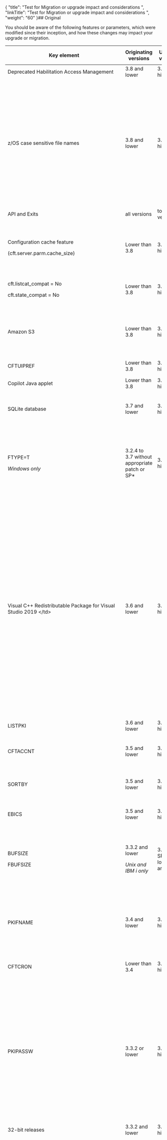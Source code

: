 {
    "title": "Test for Migration or upgrade impact and considerations ",
    "linkTitle": "Test for Migration or upgrade impact and considerations ",
    "weight": "60"
}## Original

You should be aware of the following features or parameters, which were modified since their inception, and how these changes may impact your upgrade or migration.

<table>
   <thead>
      <tr>
<th class="TableStyle-SynchTableStyle_interop-HeadE-Column1-Header1"><p>Key element</p>         </th>
<th class="TableStyle-SynchTableStyle_interop-HeadE-Column1-Header1">Originating versions         </th>
<th class="TableStyle-SynchTableStyle_interop-HeadE-Column1-Header1">Updated versions         </th>
<th class="TableStyle-SynchTableStyle_interop-HeadD-Column1-Header1">Description         </th>
      </tr>
   </thead>
   <tbody>
      <tr>
         <td class="TableStyle-SynchTableStyle_interop-BodyE-Column1-Body2">Deprecated Habilitation Access Management         </td>
         <td class="TableStyle-SynchTableStyle_interop-BodyE-Column1-Body2">3.8 and lower         </td>
         <td class="TableStyle-SynchTableStyle_interop-BodyE-Column1-Body2">3.9 and higher         </td>
         <td class="TableStyle-SynchTableStyle_interop-BodyD-Column1-Body2">          </td>
      </tr>
      <tr>
         <td class="TableStyle-SynchTableStyle_interop-BodyE-Column1-Body2">z/OS case sensitive file names         </td>
         <td class="TableStyle-SynchTableStyle_interop-BodyE-Column1-Body2">3.8 and lower         </td>
         <td class="TableStyle-SynchTableStyle_interop-BodyE-Column1-Body2">3.9 and higher         </td>
         <td class="TableStyle-SynchTableStyle_interop-BodyD-Column1-Body2"><p>File names on USS systems are case sensitive and no longer need to be enclosed in quotes (“”).</p>
<ul>
<li>Prior to version 3.9, you required quotation marks to ensure case sensitivity.</li>
<li>As of version 3.9, case sensitivity is applied universally.</li>
</ul>
<p><strong>Example</strong></p>
<p>An example regression, if the USS the path is defined as follows:</p>
<table>
   <thead>
      <tr>
<th class="TableStyle-SynchTableStyle_interop-HeadE-Column1-Header1">          </th>
<th class="TableStyle-SynchTableStyle_interop-HeadE-Column1-Header1">USS path         </th>
<th class="TableStyle-SynchTableStyle_interop-HeadE-Column1-Header1">Send         </th>
<th class="TableStyle-SynchTableStyle_interop-HeadD-Column1-Header1">Consequence         </th>
      </tr>
   </thead>
   <tbody>
      <tr>
         <td class="TableStyle-SynchTableStyle_interop-BodyE-Column1-Body2" style="font-weight: bold">3.8         </td>
         <td class="TableStyle-SynchTableStyle_interop-BodyE-Column1-Body2">/DIR/FILE         </td>
         <td class="TableStyle-SynchTableStyle_interop-BodyE-Column1-Body2">FNAME="/dir/file"         </td>
         <td class="TableStyle-SynchTableStyle_interop-BodyD-Column1-Body2">file found         </td>
      </tr>
      <tr>
         <td class="TableStyle-SynchTableStyle_interop-BodyE-Column1-Body2" style="font-weight: bold">3.9         </td>
         <td class="TableStyle-SynchTableStyle_interop-BodyE-Column1-Body2">/DIR/FILE         </td>
         <td class="TableStyle-SynchTableStyle_interop-BodyE-Column1-Body2">FNAME="/dir/file"         </td>
         <td class="TableStyle-SynchTableStyle_interop-BodyD-Column1-Body2">file not found         </td>
      </tr>
      <tr>
         <td class="TableStyle-SynchTableStyle_interop-BodyB-Column1-Body2" style="font-weight: bold">3.9         </td>
         <td class="TableStyle-SynchTableStyle_interop-BodyB-Column1-Body2">/DIR/FILE         </td>
         <td class="TableStyle-SynchTableStyle_interop-BodyB-Column1-Body2">FNAME="/DIR/FILE"         </td>
         <td class="TableStyle-SynchTableStyle_interop-BodyA-Column1-Body2">file found         </td>
      </tr>
   </tbody>
</table>         </td>
      </tr>
      <tr>
         <td class="TableStyle-SynchTableStyle_interop-BodyE-Column1-Body2">API and Exits         </td>
         <td class="TableStyle-SynchTableStyle_interop-BodyE-Column1-Body2">all versions         </td>
         <td class="TableStyle-SynchTableStyle_interop-BodyE-Column1-Body2">to any version         </td>
         <td class="TableStyle-SynchTableStyle_interop-BodyD-Column1-Body2">You must recompile any API or Exit programs that are used by Transfer CFT.         </td>
      </tr>
      <tr>
         <td class="TableStyle-SynchTableStyle_interop-BodyE-Column1-Body2"><p>Configuration cache feature</p>
<p>(cft.server.parm.cache_size)</p>         </td>
         <td class="TableStyle-SynchTableStyle_interop-BodyE-Column1-Body2">Lower than 3.8         </td>
         <td class="TableStyle-SynchTableStyle_interop-BodyE-Column1-Body2">3.8 and higher         </td>
         <td class="TableStyle-SynchTableStyle_interop-BodyD-Column1-Body2"><p><span id="parmcache"></span>The default value is now 5000 instead of zero, making the cache feature active by default.</p>
<p>This means that updates no longer occur dynamically; you can execute <code>RECONFIG </code>type<code>=PARMCACHE </code>or wait for a cache timeout as defined in <code>cft.server.parm.cache_timeout (60 seconds).</code></p>         </td>
      </tr>
      <tr>
         <td class="TableStyle-SynchTableStyle_interop-BodyE-Column1-Body2"><p>cft.listcat_compat = No</p>
<p>cft.state_compat = No</p>         </td>
         <td class="TableStyle-SynchTableStyle_interop-BodyE-Column1-Body2">Lower than 3.8         </td>
         <td class="TableStyle-SynchTableStyle_interop-BodyE-Column1-Body2">3.8 and higher         </td>
         <td class="TableStyle-SynchTableStyle_interop-BodyD-Column1-Body2"><p>Modified the default value for the <code>cft.listcat_compat </code>(lstcompat) and <code>  cft.state_compat     </code>(stacompat) parameters from YES to NO.</p>         </td>
      </tr>
      <tr>
         <td class="TableStyle-SynchTableStyle_interop-BodyE-Column1-Body2">Amazon S3         </td>
         <td class="TableStyle-SynchTableStyle_interop-BodyE-Column1-Body2">Lower than 3.8         </td>
         <td class="TableStyle-SynchTableStyle_interop-BodyE-Column1-Body2">3.8 and higher         </td>
         <td class="TableStyle-SynchTableStyle_interop-BodyD-Column1-Body2"><p>When using Amazon S3, the default setting FACTION=VERIFY is no longer ignored.</p>
<p>If you would like to continue to have the same behavior of overwriting the file, please use FACTION=DELETE. Note, though, that the file is not available during the transfer.</p>         </td>
      </tr>
      <tr>
         <td class="TableStyle-SynchTableStyle_interop-BodyE-Column1-Body2">CFTUIPREF         </td>
         <td class="TableStyle-SynchTableStyle_interop-BodyE-Column1-Body2">Lower than 3.8         </td>
         <td class="TableStyle-SynchTableStyle_interop-BodyE-Column1-Body2">3.8 and higher         </td>
         <td class="TableStyle-SynchTableStyle_interop-BodyD-Column1-Body2">After an upgrade you may need to check user privileges for creating filters in the CFTUIPREF object.         </td>
      </tr>
      <tr>
         <td class="TableStyle-SynchTableStyle_interop-BodyE-Column1-Body2">Copilot Java applet         </td>
         <td class="TableStyle-SynchTableStyle_interop-BodyE-Column1-Body2">Lower than 3.8         </td>
         <td class="TableStyle-SynchTableStyle_interop-BodyE-Column1-Body2">3.8 and higher         </td>
         <td class="TableStyle-SynchTableStyle_interop-BodyD-Column1-Body2">The Copilot Java applet was removed from the product. Users are invited to use the Transfer CFT UI or Flow Manager for a graphical UI experience.         </td>
      </tr>
      <tr>
         <td class="TableStyle-SynchTableStyle_interop-BodyE-Column1-Body2">SQLite database         </td>
         <td class="TableStyle-SynchTableStyle_interop-BodyE-Column1-Body2">3.7 and lower         </td>
         <td class="TableStyle-SynchTableStyle_interop-BodyE-Column1-Body2">3.8 and higher         </td>
         <td class="TableStyle-SynchTableStyle_interop-BodyD-Column1-Body2"><p>The CFTPARM object's PARTFNAM and PKIFNAME fields are obsolete for Windows, UNIX, and HP NonStop.</p>         </td>
      </tr>
      <tr>
         <td class="TableStyle-SynchTableStyle_interop-BodyE-Column1-Body2"><p>FTYPE=T</p>
<p><em>Windows only</em></p>         </td>
         <td class="TableStyle-SynchTableStyle_interop-BodyE-Column1-Body2">3.2.4 to 3.7 without appropriate patch or SP*         </td>
         <td class="TableStyle-SynchTableStyle_interop-BodyE-Column1-Body2">3.8 and higher         </td>
         <td class="TableStyle-SynchTableStyle_interop-BodyD-Column1-Body2"><p>On Windows systems, note the following difference when FTYPE=T.</p>
<ul>
<li>For versions 3.2.4 to 3.7 without the patch, an empty line terminated by a 1A character is transmitted.</li>
<li>Prior to 3.2.4 and for the versions with the SP or patch applied, an empty line terminated by a 1A character is not transmitted.</li>
</ul>
<p>*3.7 SP1 (patch), 3.3.2 SP8, 3.6 SP3, 3.8</p>         </td>
      </tr>
      <tr>
         <td class="TableStyle-SynchTableStyle_interop-BodyE-Column1-Body2">Visual C++ Redistributable Package for Visual Studio 2019
&lt;/td&gt;         </td>
         <td class="TableStyle-SynchTableStyle_interop-BodyE-Column1-Body2">3.6 and lower         </td>
         <td class="TableStyle-SynchTableStyle_interop-BodyE-Column1-Body2">3.7 and higher         </td>
         <td class="TableStyle-SynchTableStyle_interop-BodyD-Column1-Body2"><p>Transfer CFT on Windows requires the <strong>Visual C++ Redistributable Package for Visual Studio 2019</strong> for proper functioning. This provides the necessary library files (DLL) for Transfer CFT.</p>
<p>You must install <code>vcredist_x64.exe</code> prior to installing or upgrading Transfer CFT.</p>
<p><strong>Issue</strong></p>
<p>If you perform an upgrade without first installing the Redistributable package, the runtime is not imported and Transfer CFT will not operate correctly. The following information displays in the <code>&lt;installdir&gt;/install.log</code> file:</p>
<p><code>Script stderr:</code></p>
<p><code>child killed: unknown signal</code></p>
<p><code> </code></p>
<p><code>Fail to import RUNTIME data.</code></p>
<p><code>Problem running post-install step. Installation may not complete correctly</code></p>
<p><code>Fail to import RUNTIME data.</code></p>
<p><strong>Corrective action</strong></p>
<ol>
<li>Install the Redistributable package.</li>
<li>From the <code>cmd </code>console, load the profile.</li>
<li>Import the runtime data by running the import command to complete the upgrade.</li>
<li>Check that the script executed correctly.</li>
</ol>         </td>
      </tr>
      <tr>
         <td class="TableStyle-SynchTableStyle_interop-BodyE-Column1-Body2">LISTPKI         </td>
         <td class="TableStyle-SynchTableStyle_interop-BodyE-Column1-Body2">3.6 and lower         </td>
         <td class="TableStyle-SynchTableStyle_interop-BodyE-Column1-Body2">3.7 and higher         </td>
         <td class="TableStyle-SynchTableStyle_interop-BodyD-Column1-Body2">To use the new LISTPKI format, copy the <code>dspcnf.xml</code> model file from <code>&lt;installdir&gt;/distrib/template/conf</code> to the <code>&lt;runtimedir&gt;/conf.</code>         </td>
      </tr>
      <tr>
         <td class="TableStyle-SynchTableStyle_interop-BodyE-Column1-Body2">CFTACCNT         </td>
         <td class="TableStyle-SynchTableStyle_interop-BodyE-Column1-Body2">3.5 and lower         </td>
         <td class="TableStyle-SynchTableStyle_interop-BodyE-Column1-Body2">3.6 and higher         </td>
         <td class="TableStyle-SynchTableStyle_interop-BodyD-Column1-Body2"><p>Updated the documentation for the account file in v24 format. Please note the changes in field length as described in the CFTACCNT list.</p>         </td>
      </tr>
      <tr>
         <td class="TableStyle-SynchTableStyle_interop-BodyE-Column1-Body2">SORTBY         </td>
         <td class="TableStyle-SynchTableStyle_interop-BodyE-Column1-Body2">3.5 and lower         </td>
         <td class="TableStyle-SynchTableStyle_interop-BodyE-Column1-Body2">3.6 and higher         </td>
         <td class="TableStyle-SynchTableStyle_interop-BodyD-Column1-Body2"><p>Catalog records are no longer displayed by IDTU. To have the same display as in previous versions, use the SORTBY parameter as follows:<br />
<code>listcat sortby=idtu</code></p>         </td>
      </tr>
      <tr>
         <td class="TableStyle-SynchTableStyle_interop-BodyE-Column1-Body2">EBICS         </td>
         <td class="TableStyle-SynchTableStyle_interop-BodyE-Column1-Body2">3.5 and lower         </td>
         <td class="TableStyle-SynchTableStyle_interop-BodyE-Column1-Body2">3.6 and higher         </td>
         <td class="TableStyle-SynchTableStyle_interop-BodyD-Column1-Body2"><p>Use the Axway EBICS client. Please refer to the <a href="https://docs.axway.com/bundle/EBICSClient_10_allOS_en_HTML5/page/ebics_client_documentation_home.html">EBICS client documentation</a> for product details.</p>         </td>
      </tr>
      <tr>
         <td class="TableStyle-SynchTableStyle_interop-BodyE-Column1-Body2"><p>BUFSIZE</p>
<p>FBUFSIZE</p>         </td>
         <td class="TableStyle-SynchTableStyle_interop-BodyE-Column1-Body2"><p>3.3.2 and lower</p>
<p><em>Unix and IBM i only</em></p>         </td>
         <td class="TableStyle-SynchTableStyle_interop-BodyE-Column1-Body2"><p>3.4, 3.6 SP2 and lower, 3.7 and 3.8</p>         </td>
         <td class="TableStyle-SynchTableStyle_interop-BodyD-Column1-Body2"><p>A BUFSIZE or FBUFSIZE value greater than 32 kiB may lead to Transfer CFT failing to exchange messages between CFTTPRO and CFTTFIL.
If you have set a value higher than 32 kiB, please decrease it to 32768.</p>
<blockquote>
<p><strong>Note</strong></p>
<p>As of 3.6 SP3, 3.8 SP1, and 3.9, the internal value limit is 32768.</p>
</blockquote>         </td>
      </tr>
      <tr>
         <td class="TableStyle-SynchTableStyle_interop-BodyE-Column1-Body2">PKIFNAME         </td>
         <td class="TableStyle-SynchTableStyle_interop-BodyE-Column1-Body2">3.4 and lower         </td>
         <td class="TableStyle-SynchTableStyle_interop-BodyE-Column1-Body2">3.5 and higher         </td>
         <td class="TableStyle-SynchTableStyle_interop-BodyD-Column1-Body2">You can no longer reference a certificate with the PKIFNAME format (<code>CFTPARM:PKIFNAME=TXT://certificate</code>).
<p>Previously, when implementing an integrated
PKI, the PKIFNAME parameter could indicate a flat-file database (<code>PKIFNAME=TXT://certificate</code>). If you were using this kind of file and then migrate, you must manually import all certificates into the PKI database.</p>         </td>
      </tr>
      <tr>
         <td class="TableStyle-SynchTableStyle_interop-BodyE-Column1-Body2">CFTCRON         </td>
         <td class="TableStyle-SynchTableStyle_interop-BodyE-Column1-Body2">Lower than 3.4         </td>
         <td class="TableStyle-SynchTableStyle_interop-BodyE-Column1-Body2">3.4 and higher         </td>
         <td class="TableStyle-SynchTableStyle_interop-BodyD-Column1-Body2">An upgrade from a version lower than Transfer CFT 3.4 to 3.4 or higher may fail due to an incorrect time syntax because the CFTCRON time syntax is checked when creating or editing a CFTCRON object.         </td>
      </tr>
      <tr>
         <td class="TableStyle-SynchTableStyle_interop-BodyE-Column1-Body2">PKIPASSW         </td>
         <td class="TableStyle-SynchTableStyle_interop-BodyE-Column1-Body2">3.3.2 or lower         </td>
         <td class="TableStyle-SynchTableStyle_interop-BodyE-Column1-Body2">3.4 and higher         </td>
         <td class="TableStyle-SynchTableStyle_interop-BodyD-Column1-Body2"><p>Removed the PKIPASSW parameter from PKI commands (still available for CFTPARM).</p>
<blockquote>
<p><strong>Note</strong></p>
<p>In earlier versions of Transfer CFT, the PKIPASSW parameter was used for encryption in the multiple PKI commands. This functionality is now replaced by the UCONF crypto.key_fname parameter.</p>
</blockquote>
<p><strong><strong>Impact</strong></strong></p>
<p>If you are using PKIEXT to export keys during a manual migration, you must use the same PKIPASSW (CFTPARM object) as was originally used to import the key. Using the same logic, to re-import a key that you extracted using PKIEXT, you require the same CFTPARM PKIPASSW.</p>
<p>For information on exporting keys, please refer to Using PKIEXT.</p>         </td>
      </tr>
      <tr>
         <td class="TableStyle-SynchTableStyle_interop-BodyE-Column1-Body2">32-bit releases         </td>
         <td class="TableStyle-SynchTableStyle_interop-BodyE-Column1-Body2">3.3.2 and lower         </td>
         <td class="TableStyle-SynchTableStyle_interop-BodyE-Column1-Body2">3.4 and higher         </td>
         <td class="TableStyle-SynchTableStyle_interop-BodyD-Column1-Body2">End of 32-bit version deliveries.         </td>
      </tr>
      <tr>
         <td class="TableStyle-SynchTableStyle_interop-BodyE-Column1-Body2">Some default values         </td>
         <td class="TableStyle-SynchTableStyle_interop-BodyE-Column1-Body2">3.3.2 and lower         </td>
         <td class="TableStyle-SynchTableStyle_interop-BodyE-Column1-Body2">3.4 and higher         </td>
         <td class="TableStyle-SynchTableStyle_interop-BodyD-Column1-Body2"><p>Updated default values of the following parameters to optimize and standardize among platforms.</p>
<table>
<thead data-xmlns="">
      <tr>
<th class="TableStyle-SynchTableStyle_interop-HeadE-Column1-Header1">Object         </th>
<th class="TableStyle-SynchTableStyle_interop-HeadE-Column1-Header1">Parameter         </th>
<th class="TableStyle-SynchTableStyle_interop-HeadE-Column1-Header1">Old default         </th>
<th class="TableStyle-SynchTableStyle_interop-HeadD-Column1-Header1">New default         </th>
      </tr>
   </thead>
<tbody data-xmlns="">
      <tr>
         <td rowspan="7" class="TableStyle-SynchTableStyle_interop-BodyE-Column1-Body2"><p><strong>CFTPARM</strong></p>
<p> </p>
<p> </p>
<p> </p>
<p> </p>
<p> </p>
<p> </p>         </td>
         <td class="TableStyle-SynchTableStyle_interop-BodyE-Column1-Body2"><p>MAXTRANS</p>         </td>
         <td class="TableStyle-SynchTableStyle_interop-BodyE-Column1-Body2"><p>128 (Win), 256
(os400, unix, vms), 990 (z/OS)</p>         </td>
         <td class="TableStyle-SynchTableStyle_interop-BodyD-Column1-Body2"><p>256</p>         </td>
      </tr>
      <tr>
         <td class="TableStyle-SynchTableStyle_interop-BodyE-Column1-Body2"><p>MAXTASK</p>         </td>
         <td class="TableStyle-SynchTableStyle_interop-BodyE-Column1-Body2"><p>1 (Win), 16
(os400, unix, vms), 400 (z/OS)</p>         </td>
         <td class="TableStyle-SynchTableStyle_interop-BodyD-Column1-Body2"><p>8</p>         </td>
      </tr>
      <tr>
         <td class="TableStyle-SynchTableStyle_interop-BodyE-Column1-Body2"><p>TRANTASK</p>         </td>
         <td class="TableStyle-SynchTableStyle_interop-BodyE-Column1-Body2"><p>14 (z/OS), 16
(os400, unix, vms), 128 (win)</p>         </td>
         <td class="TableStyle-SynchTableStyle_interop-BodyD-Column1-Body2"><p>3</p>         </td>
      </tr>
      <tr>
         <td class="TableStyle-SynchTableStyle_interop-BodyE-Column1-Body2"><p>WAITTASK</p>         </td>
         <td class="TableStyle-SynchTableStyle_interop-BodyE-Column1-Body2"><p>1441</p>         </td>
         <td class="TableStyle-SynchTableStyle_interop-BodyD-Column1-Body2"><p>10</p>         </td>
      </tr>
      <tr>
         <td class="TableStyle-SynchTableStyle_interop-BodyE-Column1-Body2"><p>SSLMTASK</p>         </td>
         <td class="TableStyle-SynchTableStyle_interop-BodyE-Column1-Body2"><p>1 (Win), 16
(os400, unix, vms), 64 (z/OS)</p>         </td>
         <td class="TableStyle-SynchTableStyle_interop-BodyD-Column1-Body2"><p>8</p>         </td>
      </tr>
      <tr>
         <td class="TableStyle-SynchTableStyle_interop-BodyE-Column1-Body2"><p>SSLTTASK</p>         </td>
         <td class="TableStyle-SynchTableStyle_interop-BodyE-Column1-Body2"><p>14 (z/OS), 16
(os400, unix, vms), 128 (win)</p>         </td>
         <td class="TableStyle-SynchTableStyle_interop-BodyD-Column1-Body2"><p>3</p>         </td>
      </tr>
      <tr>
         <td class="TableStyle-SynchTableStyle_interop-BodyE-Column1-Body2"><p>SSLWTASK</p>         </td>
         <td class="TableStyle-SynchTableStyle_interop-BodyE-Column1-Body2"><p>1441</p>         </td>
         <td class="TableStyle-SynchTableStyle_interop-BodyD-Column1-Body2"><p>10</p>         </td>
      </tr>
      <tr>
         <td rowspan="2" class="TableStyle-SynchTableStyle_interop-BodyE-Column1-Body2" style="font-weight: bold"><p>CFTNET</p>
<p> </p>         </td>
         <td class="TableStyle-SynchTableStyle_interop-BodyE-Column1-Body2" style="font-weight: bold"><p>type</p>         </td>
         <td class="TableStyle-SynchTableStyle_interop-BodyE-Column1-Body2" style="font-weight: bold"><p>x25</p>         </td>
         <td class="TableStyle-SynchTableStyle_interop-BodyD-Column1-Body2" style="font-weight: bold"><p>TCP</p>         </td>
      </tr>
      <tr>
         <td class="TableStyle-SynchTableStyle_interop-BodyE-Column1-Body2"><p>maxcnx</p>         </td>
         <td class="TableStyle-SynchTableStyle_interop-BodyE-Column1-Body2"><p>32</p>         </td>
         <td class="TableStyle-SynchTableStyle_interop-BodyD-Column1-Body2"><p>384</p>         </td>
      </tr>
      <tr>
         <td rowspan="16" class="TableStyle-SynchTableStyle_interop-BodyE-Column1-Body2" style="font-weight: bold"><p>CFTPROT type=PeSIT prof=ANY</p>         </td>
         <td class="TableStyle-SynchTableStyle_interop-BodyE-Column1-Body2"><p>concat</p>         </td>
         <td class="TableStyle-SynchTableStyle_interop-BodyE-Column1-Body2"><p>no</p>         </td>
         <td class="TableStyle-SynchTableStyle_interop-BodyD-Column1-Body2"><p>yes</p>         </td>
      </tr>
      <tr>
         <td class="TableStyle-SynchTableStyle_interop-BodyE-Column1-Body2"><p>multart</p>         </td>
         <td class="TableStyle-SynchTableStyle_interop-BodyE-Column1-Body2"><p>no</p>         </td>
         <td class="TableStyle-SynchTableStyle_interop-BodyD-Column1-Body2"><p>yes</p>         </td>
      </tr>
      <tr>
         <td class="TableStyle-SynchTableStyle_interop-BodyE-Column1-Body2"><p>segment</p>         </td>
         <td class="TableStyle-SynchTableStyle_interop-BodyE-Column1-Body2"><p>no</p>         </td>
         <td class="TableStyle-SynchTableStyle_interop-BodyD-Column1-Body2"><p>yes</p>         </td>
      </tr>
      <tr>
         <td class="TableStyle-SynchTableStyle_interop-BodyE-Column1-Body2"><p>rpacing</p>         </td>
         <td class="TableStyle-SynchTableStyle_interop-BodyE-Column1-Body2"><p>36</p>         </td>
         <td class="TableStyle-SynchTableStyle_interop-BodyD-Column1-Body2"><p>32767</p>         </td>
      </tr>
      <tr>
         <td class="TableStyle-SynchTableStyle_interop-BodyE-Column1-Body2"><p>spacing</p>         </td>
         <td class="TableStyle-SynchTableStyle_interop-BodyE-Column1-Body2"><p>36</p>         </td>
         <td class="TableStyle-SynchTableStyle_interop-BodyD-Column1-Body2"><p>32767</p>         </td>
      </tr>
      <tr>
         <td class="TableStyle-SynchTableStyle_interop-BodyE-Column1-Body2"><p>rrusize</p>         </td>
         <td class="TableStyle-SynchTableStyle_interop-BodyE-Column1-Body2"><p>4056</p>         </td>
         <td class="TableStyle-SynchTableStyle_interop-BodyD-Column1-Body2"><p>32750</p>         </td>
      </tr>
      <tr>
         <td class="TableStyle-SynchTableStyle_interop-BodyE-Column1-Body2"><p>srusize</p>         </td>
         <td class="TableStyle-SynchTableStyle_interop-BodyE-Column1-Body2"><p>4056</p>         </td>
         <td class="TableStyle-SynchTableStyle_interop-BodyD-Column1-Body2"><p>32750</p>         </td>
      </tr>
      <tr>
         <td class="TableStyle-SynchTableStyle_interop-BodyE-Column1-Body2"><p>disctc</p>         </td>
         <td class="TableStyle-SynchTableStyle_interop-BodyE-Column1-Body2"><p>90</p>         </td>
         <td class="TableStyle-SynchTableStyle_interop-BodyD-Column1-Body2"><p>60</p>         </td>
      </tr>
      <tr>
         <td class="TableStyle-SynchTableStyle_interop-BodyE-Column1-Body2"><p>disctd</p>         </td>
         <td class="TableStyle-SynchTableStyle_interop-BodyE-Column1-Body2"><p>120</p>         </td>
         <td class="TableStyle-SynchTableStyle_interop-BodyD-Column1-Body2"><p>10</p>         </td>
      </tr>
      <tr>
         <td class="TableStyle-SynchTableStyle_interop-BodyE-Column1-Body2"><p>disctr</p>         </td>
         <td class="TableStyle-SynchTableStyle_interop-BodyE-Column1-Body2"><p>45</p>         </td>
         <td class="TableStyle-SynchTableStyle_interop-BodyD-Column1-Body2"><p>45</p>         </td>
      </tr>
      <tr>
         <td class="TableStyle-SynchTableStyle_interop-BodyE-Column1-Body2"><p>discts</p>         </td>
         <td class="TableStyle-SynchTableStyle_interop-BodyE-Column1-Body2"><p>165</p>         </td>
         <td class="TableStyle-SynchTableStyle_interop-BodyD-Column1-Body2"><p>60</p>         </td>
      </tr>
      <tr>
         <td class="TableStyle-SynchTableStyle_interop-BodyE-Column1-Body2"><p>rchkw</p>         </td>
         <td class="TableStyle-SynchTableStyle_interop-BodyE-Column1-Body2"><p>2</p>         </td>
         <td class="TableStyle-SynchTableStyle_interop-BodyD-Column1-Body2"><p>3</p>         </td>
      </tr>
      <tr>
         <td class="TableStyle-SynchTableStyle_interop-BodyE-Column1-Body2"><p>schkw</p>         </td>
         <td class="TableStyle-SynchTableStyle_interop-BodyE-Column1-Body2"><p>2</p>         </td>
         <td class="TableStyle-SynchTableStyle_interop-BodyD-Column1-Body2"><p>3</p>         </td>
      </tr>
      <tr>
         <td class="TableStyle-SynchTableStyle_interop-BodyE-Column1-Body2"><p>rcomp</p>         </td>
         <td class="TableStyle-SynchTableStyle_interop-BodyE-Column1-Body2"><p>10</p>         </td>
         <td class="TableStyle-SynchTableStyle_interop-BodyD-Column1-Body2"><p>0</p>         </td>
      </tr>
      <tr>
         <td class="TableStyle-SynchTableStyle_interop-BodyE-Column1-Body2"><p>scomp</p>         </td>
         <td class="TableStyle-SynchTableStyle_interop-BodyE-Column1-Body2"><p>10</p>         </td>
         <td class="TableStyle-SynchTableStyle_interop-BodyD-Column1-Body2"><p>0</p>         </td>
      </tr>
      <tr>
         <td class="TableStyle-SynchTableStyle_interop-BodyE-Column1-Body2">sserv         </td>
         <td class="TableStyle-SynchTableStyle_interop-BodyE-Column1-Body2">PESIT         </td>
         <td class="TableStyle-SynchTableStyle_interop-BodyD-Column1-Body2">GSIT         </td>
      </tr>
      <tr>
         <td class="TableStyle-SynchTableStyle_interop-BodyE-Column1-Body2" data-xmlns=""><strong>CFTPROT type=ODETTE</strong>         </td>
         <td class="TableStyle-SynchTableStyle_interop-BodyE-Column1-Body2">tcp         </td>
         <td class="TableStyle-SynchTableStyle_interop-BodyE-Column1-Body2">CFT         </td>
         <td class="TableStyle-SynchTableStyle_interop-BodyD-Column1-Body2">OFTP         </td>
      </tr>
      <tr>
         <td rowspan="4" class="TableStyle-SynchTableStyle_interop-BodyE-Column1-Body2"><p><strong>CFTTCP</strong></p>         </td>
         <td class="TableStyle-SynchTableStyle_interop-BodyE-Column1-Body2"><p>retryw</p>         </td>
         <td class="TableStyle-SynchTableStyle_interop-BodyE-Column1-Body2"><p>7</p>         </td>
         <td class="TableStyle-SynchTableStyle_interop-BodyD-Column1-Body2"><p>1</p>         </td>
      </tr>
      <tr>
         <td class="TableStyle-SynchTableStyle_interop-BodyE-Column1-Body2"><p>retryn</p>         </td>
         <td class="TableStyle-SynchTableStyle_interop-BodyE-Column1-Body2"><p>6</p>         </td>
         <td class="TableStyle-SynchTableStyle_interop-BodyD-Column1-Body2"><p>4</p>         </td>
      </tr>
      <tr>
         <td class="TableStyle-SynchTableStyle_interop-BodyE-Column1-Body2"><p>retrym</p>         </td>
         <td class="TableStyle-SynchTableStyle_interop-BodyE-Column1-Body2"><p>12</p>         </td>
         <td class="TableStyle-SynchTableStyle_interop-BodyD-Column1-Body2"><p>12</p>         </td>
      </tr>
      <tr>
         <td class="TableStyle-SynchTableStyle_interop-BodyB-Column1-Body2"><p>cnxinout</p>         </td>
         <td class="TableStyle-SynchTableStyle_interop-BodyB-Column1-Body2"><p>2</p>         </td>
         <td class="TableStyle-SynchTableStyle_interop-BodyA-Column1-Body2"><p>4</p>         </td>
      </tr>
   </tbody>
</table>
<p><strong>Impact</strong></p>
<p>Check the use in your flows and modify according.</p>         </td>
      </tr>
      <tr>
         <td class="TableStyle-SynchTableStyle_interop-BodyE-Column1-Body2">cft.server.processing_scripts_variables_blacklist         </td>
         <td class="TableStyle-SynchTableStyle_interop-BodyE-Column1-Body2">3.3.2 SP3 and lower         </td>
         <td class="TableStyle-SynchTableStyle_interop-BodyE-Column1-Body2">3.3.2 SP4 and higher         </td>
         <td class="TableStyle-SynchTableStyle_interop-BodyD-Column1-Body2">POSIX Regular Extended expression that defines forbidden characters.         </td>
      </tr>
      <tr>
         <td class="TableStyle-SynchTableStyle_interop-BodyE-Column1-Body2">TLS         </td>
         <td class="TableStyle-SynchTableStyle_interop-BodyE-Column1-Body2">3.2.x and higher         </td>
         <td class="TableStyle-SynchTableStyle_interop-BodyE-Column1-Body2"><p>not applicable</p>         </td>
         <td class="TableStyle-SynchTableStyle_interop-BodyD-Column1-Body2"><p>When migrating to 3.2.x or higher, SSL transfers may fail with a DIAGP e105s86 or e75s89 when performing transfers with the versions listed below (with the error occurring on the remote Transfer CFT{{< TransferCFTtest/suitevariablesTransferCFTName  >}}).</p>
<p>Affected versions:</p>
<ul>
<li>All 3.1.3 SP7 and lower</li>
<li>All 3.0.1 SP3 and lower</li>
</ul>
<p>On even older versions, we recommend setting the CFTPROT:CONCAT parameter to No.</p>         </td>
      </tr>
      <tr>
         <td class="TableStyle-SynchTableStyle_interop-BodyE-Column1-Body2">CA certificate chains         </td>
         <td class="TableStyle-SynchTableStyle_interop-BodyE-Column1-Body2">3.1.3 and lower         </td>
         <td class="TableStyle-SynchTableStyle_interop-BodyE-Column1-Body2">3.2.2 and higher         </td>
         <td class="TableStyle-SynchTableStyle_interop-BodyD-Column1-Body2"><p>In Transfer CFT{{< TransferCFTtest/suitevariablesTransferCFTName  >}} 3.1.3 and lower, you can perform a SSL transfer even if the certificate chain is not complete (not signed by a ROOT CA).</p>
<p><strong>Impact</strong></p>
<p>In Transfer CFT{{< TransferCFTtest/suitevariablesTransferCFTName  >}} 3.2.2 and higher, the certificate chain must be complete for a transfer to succeed.</p>
<p>For more information, see Unknown CA leads to a failed certificate verification.</p>         </td>
      </tr>
      <tr>
         <td class="TableStyle-SynchTableStyle_interop-BodyE-Column1-Body2">PKIPASSW         </td>
         <td class="TableStyle-SynchTableStyle_interop-BodyE-Column1-Body2">3.1.3 and lower         </td>
         <td class="TableStyle-SynchTableStyle_interop-BodyE-Column1-Body2">3.3.2 and higher         </td>
         <td class="TableStyle-SynchTableStyle_interop-BodyD-Column1-Body2"><p>When upgrading from 3.1.3 to 3.3.2, first check that the PKIPASSW length value is not greater than 8 characters.</p>
<p>If the value is 8 or less, you can proceed with the upgrade.</p>
<p>If the PKIPASSW value in the CFTPARM command is greater than 8 characters, perform the steps in the solution below.</p>
<p><strong><strong>Solution</strong></strong></p>
<p>Prior to migration you  must truncate the password on the Transfer CFT 3.1.3:</p>
<ol>
<li>Export the CFTPARM.<br />
<code>CFTUTIL cftext type=parm, fout=file_parm.out</code></li>
<li>Modify the PKIPASSW in the file. For example, if the old value was <code>PKIPASSW=12345678910</code>, replace it with <code>PKIPASSW=12345678.</code></li>
<li>Reimport:<br />
<code>CFTUTIL config type=input,fname=file_parm.out</code></li>
<li>Continue the Transfer CFT 3.3.2 upgrade process.</li>
</ol>         </td>
      </tr>
      <tr>
         <td class="TableStyle-SynchTableStyle_interop-BodyE-Column1-Body2">Copilot client         </td>
         <td class="TableStyle-SynchTableStyle_interop-BodyE-Column1-Body2"><p>3.1.3 or lower</p>         </td>
         <td class="TableStyle-SynchTableStyle_interop-BodyE-Column1-Body2">3.2.2 and higher         </td>
         <td class="TableStyle-SynchTableStyle_interop-BodyD-Column1-Body2"><p>The Copilot application changed from a Java applet to a Java Web Start program.</p>
<p><strong><strong>Impact</strong></strong></p>
<p>Copilot requires Java 7 or higher.</p>         </td>
      </tr>
      <tr>
         <td class="TableStyle-SynchTableStyle_interop-BodyE-Column1-Body2">ROOTCID=NONE         </td>
         <td class="TableStyle-SynchTableStyle_interop-BodyE-Column1-Body2">3.1.3         </td>
         <td class="TableStyle-SynchTableStyle_interop-BodyE-Column1-Body2">3.2.2 and higher         </td>
         <td class="TableStyle-SynchTableStyle_interop-BodyD-Column1-Body2"><p>Non authentication method was available in 3.1.3 and lower (anonymous TLS connection).</p>
<p><strong><strong>Impact</strong></strong></p>
<p>This support has been removed in Transfer CFT{{< TransferCFTtest/suitevariablesTransferCFTName  >}} 3.2.2 and higher.
You must update the ROOTCID parameter.</p>         </td>
      </tr>
      <tr>
         <td class="TableStyle-SynchTableStyle_interop-BodyE-Column1-Body2">TLS         </td>
         <td class="TableStyle-SynchTableStyle_interop-BodyE-Column1-Body2">3.1.3 or lower         </td>
         <td class="TableStyle-SynchTableStyle_interop-BodyE-Column1-Body2">3.2.2 and higher         </td>
         <td class="TableStyle-SynchTableStyle_interop-BodyD-Column1-Body2"><p>To comply with security standards, as of Transfer CFT version 3.2.2 the use of the cipher suites 59, 60, and 61 is restricted to TLS 1.2 exclusively.</p>
<p><strong><strong>Impact</strong></strong></p>
<p>This means that if some of your partners use a version of Transfer CFT lower than 3.2.2 that does not support TLS 1.2, and you are using ciphers 59, 60 and 61, which requires TLS 1.2 in version 3.2.2 and higher, you must add another cipher in the cipher list and remove ciphers 59, 60, 61 from the partner's cipher list.</p>
<blockquote>
<p><strong>Note</strong></p>
<p>You do not have to remove ciphers 59, 60, 61 in the partner cipher list if you apply the Transfer CFT patch 3.0.1 SP11.</p>
</blockquote>         </td>
      </tr>
      <tr>
         <td class="TableStyle-SynchTableStyle_interop-BodyE-Column1-Body2">Rotate the log         </td>
         <td class="TableStyle-SynchTableStyle_interop-BodyE-Column1-Body2">3.0.1 or lower         </td>
         <td class="TableStyle-SynchTableStyle_interop-BodyE-Column1-Body2">3.1.3 and higher         </td>
         <td class="TableStyle-SynchTableStyle_interop-BodyD-Column1-Body2"><p>Changed the switch log feature behavior.</p>
<p>In version 3.0.1 or lower, there were two files that automatically alternated.</p>
<p><strong><strong>Impact</strong></strong></p>
<p>In version 3.1.3 and higher if you want to continue this functionality, you must set the alternate log file's uconf value <code>cft.cftlog.afname</code> to the alternate file path (for example, <code>$CFTRUNTIME/log/cftloga</code>).</p>         </td>
      </tr>
      <tr>
         <td class="TableStyle-SynchTableStyle_interop-BodyE-Column1-Body2">Demo certificates         </td>
         <td class="TableStyle-SynchTableStyle_interop-BodyE-Column1-Body2">3.0.1 or lower         </td>
         <td class="TableStyle-SynchTableStyle_interop-BodyE-Column1-Body2">3.1.2 and higher         </td>
         <td class="TableStyle-SynchTableStyle_interop-BodyD-Column1-Body2"><p>Axway no longer delivers the template certificates used in the Transfer CFT SSL.</p>
<p><strong><strong>Impact</strong></strong></p>
<p>If you were using the demo certificates, import your proper certificates and replace in the PKI database as the Demo certificates are expired.</p>         </td>
      </tr>
      <tr>
         <td class="TableStyle-SynchTableStyle_interop-BodyB-Column1-Body2"><p>CFTPARM </p>
<p>key parameter</p>         </td>
         <td class="TableStyle-SynchTableStyle_interop-BodyB-Column1-Body2">2.7.1 or lower         </td>
         <td class="TableStyle-SynchTableStyle_interop-BodyB-Column1-Body2">3.0.1 and higher         </td>
         <td class="TableStyle-SynchTableStyle_interop-BodyA-Column1-Body2"><p>If you had the CFTPARM key parameter set directly to a value, you must modify this so that key parameter points to an indirection file containing the license key.</p>
<p> </p>         </td>
      </tr>
   </tbody>
</table>

You should be aware of the following features or parameters, which were modified since their inception, and how these changes may impact your upgrade or migration.

### From all versions to any version

#### API and Exits

You must recompile any API or Exit programs that are used by Transfer CFT.

### From 3.8 and lower to 3.9 and higher

#### Deprecated Habilitation Access Management

#### z/OS case sensitive file names

File names on USS systems are case sensitive and no longer need to be enclosed in quotes (“”).

- Prior to version 3.9, you required quotation marks to ensure case sensitivity.
- As of version 3.9, case sensitivity is applied universally.

**Example**

An example regression, if the USS the path is defined as follows:

<table>
   <thead>
      <tr>
<th class="TableStyle-SynchTableStyle_interop-HeadE-Column1-Header1">          </th>
<th class="TableStyle-SynchTableStyle_interop-HeadE-Column1-Header1">USS path         </th>
<th class="TableStyle-SynchTableStyle_interop-HeadE-Column1-Header1">Send         </th>
<th class="TableStyle-SynchTableStyle_interop-HeadD-Column1-Header1">Consequence         </th>
      </tr>
   </thead>
   <tbody>
      <tr>
         <td class="TableStyle-SynchTableStyle_interop-BodyE-Column1-Body2" style="font-weight: bold">3.8         </td>
         <td class="TableStyle-SynchTableStyle_interop-BodyE-Column1-Body2">/DIR/FILE         </td>
         <td class="TableStyle-SynchTableStyle_interop-BodyE-Column1-Body2">FNAME="/dir/file"         </td>
         <td class="TableStyle-SynchTableStyle_interop-BodyD-Column1-Body2">file found         </td>
      </tr>
      <tr>
         <td class="TableStyle-SynchTableStyle_interop-BodyE-Column1-Body2" style="font-weight: bold">3.9         </td>
         <td class="TableStyle-SynchTableStyle_interop-BodyE-Column1-Body2">/DIR/FILE         </td>
         <td class="TableStyle-SynchTableStyle_interop-BodyE-Column1-Body2">FNAME="/dir/file"         </td>
         <td class="TableStyle-SynchTableStyle_interop-BodyD-Column1-Body2">file not found         </td>
      </tr>
      <tr>
         <td class="TableStyle-SynchTableStyle_interop-BodyB-Column1-Body2" style="font-weight: bold">3.9         </td>
         <td class="TableStyle-SynchTableStyle_interop-BodyB-Column1-Body2">/DIR/FILE         </td>
         <td class="TableStyle-SynchTableStyle_interop-BodyB-Column1-Body2">FNAME="/DIR/FILE"         </td>
         <td class="TableStyle-SynchTableStyle_interop-BodyA-Column1-Body2">file found         </td>
      </tr>
   </tbody>
</table>

### From 3.7 and lower to 3.8 and higher

#### SQLite database

The CFTPARM object's PARTFNAM and PKIFNAME fields are obsolete for Windows, UNIX, and HP NonStop.

### From Lower than 3.8 to 3.8 and higher

QQQ_QQQ_CHECK same as above (From 3.7 and lower to 3.8 and higher)?

#### Configuration cache feature

(cft.server.parm.cache_size)

<span id="parmcache"></span>The default value is now 5000 instead of zero, making the cache feature active by default.

This means that updates no longer occur dynamically; you can execute `RECONFIG `type`=PARMCACHE `or wait for a cache timeout as defined in `cft.server.parm.cache_timeout (60 seconds).`

#### Compat values

cft.listcat_compat = No

cft.state_compat = No

Modified the default value for the `cft.listcat_compat `(lstcompat) and `  cft.state_compat     `(stacompat) parameters from YES to NO.

#### Amazon S3

When using Amazon S3, the default setting FACTION=VERIFY is no longer ignored.

If you would like to continue to have the same behavior of overwriting the file, please use FACTION=DELETE. Note, though, that the file is not available during the transfer.

#### CFTUIPREF

After an upgrade you may need to check user privileges for creating filters in the CFTUIPREF object.

#### Copilot Java applet

The Copilot Java applet was removed from the product. Users are invited to use the Transfer CFT UI or Flow Manager for a graphical UI experience.

### From 3.2.4 - 3.7\*, to 3.8 and higher

\* 3.7 without appropriate patch or SP 3.7 SP1 (patch), 3.3.2 SP8, 3.6 SP3, 3.8

#### FTYPE=T (*Windows only*)

On Windows systems, note the following difference when FTYPE=T.

- For versions 3.2.4 to 3.7 without the patch, an empty line terminated by a 1A character is transmitted.
- Prior to 3.2.4 and for the versions with the SP or patch applied, an empty line terminated by a 1A character is not transmitted.

### From 3.6 and lower to 3.7 and higher

#### Visual C++ Redistributable Package for Visual Studio 2019 &lt;/h4>

Transfer CFT on Windows requires the **Visual C++ Redistributable Package for Visual Studio 2019** for proper functioning. This provides the necessary library files (DLL) for Transfer CFT.

You must install `vcredist_x64.exe` prior to installing or upgrading Transfer CFT.

**Issue**

If you perform an upgrade without first installing the Redistributable package, the runtime is not imported and Transfer CFT will not operate correctly. The following information displays in the `<installdir>/install.log` file:

`Script stderr:`

`child killed: unknown signal`

`Fail to import RUNTIME data.`

`Problem running post-install step. Installation may not complete correctly`

`Fail to import RUNTIME data.`

**Corrective action**

1. Install the Redistributable package.
1. From the `cmd `console, load the profile.
1. Import the runtime data by running the import command to complete the upgrade.
1. Check that the script executed correctly.

#### LISTPKI

To use the new LISTPKI format, copy the `dspcnf.xml` model file from `<installdir>/distrib/template/conf` to the `<runtimedir>/conf.`

### From 3.5 and lower to 3.6 and higher

#### CFTACCNT

Updated the documentation for the account file in v24 format. Please note the changes in field length as described in the CFTACCNT list.

#### SORTBY

Catalog records are no longer displayed by IDTU. To have the same display as in previous versions, use the SORTBY parameter as follows:  
`listcat sortby=idtu`

#### EBICS

Use the Axway EBICS client. Please refer to the [EBICS client documentation](https://docs.axway.com/bundle/EBICSClient_10_allOS_en_HTML5/page/ebics_client_documentation_home.html) for product details.

### From 3.3.2 and lower to 3.4, 3.6 SP2 and lower, 3.7 and 3.8

*Unix and IBM i only*

#### BUFSIZE, FBUFSIZE

A BUFSIZE or FBUFSIZE value greater than 32 kiB may lead to Transfer CFT failing to exchange messages between CFTTPRO and CFTTFIL.
If you have set a value higher than 32 kiB, please decrease it to 32768.

> **Note**
>
> As of 3.6 SP3, 3.8 SP1, and 3.9, the internal value limit is 32768.

### From 3.4 and lower to 3.5 and higher

#### PKIFNAME

You can no longer reference a certificate with the PKIFNAME format (`CFTPARM:PKIFNAME=TXT://certificate`).

Previously, when implementing an integrated
PKI, the PKIFNAME parameter could indicate a flat-file database (`PKIFNAME=TXT://certificate`). If you were using this kind of file and then migrate, you must manually import all certificates into the PKI database.

### From Lower than 3.4 to 3.4 and higher

#### CFTCRON

An upgrade from a version lower than Transfer CFT 3.4 to 3.4 or higher may fail due to an incorrect time syntax because the CFTCRON time syntax is checked when creating or editing a CFTCRON object.

### From 3.3.2 or lower to 3.4 and higher

#### PKIPASSW

Removed the PKIPASSW parameter from PKI commands (still available for CFTPARM).

> **Note**
>
> In earlier versions of Transfer CFT, the PKIPASSW parameter was used for encryption in the multiple PKI commands. This functionality is now replaced by the UCONF crypto.key_fname parameter.

****Impact****

If you are using PKIEXT to export keys during a manual migration, you must use the same PKIPASSW (CFTPARM object) as was originally used to import the key. Using the same logic, to re-import a key that you extracted using PKIEXT, you require the same CFTPARM PKIPASSW.

For information on exporting keys, please refer to Using PKIEXT.

#### 32-bit releases

End of 32-bit version deliveries.

#### Some default values

Updated default values of the following parameters to optimize and standardize among platforms.

<table>
<thead data-xmlns="">
      <tr>
<th class="TableStyle-SynchTableStyle_interop-HeadE-Column1-Header1">Object         </th>
<th class="TableStyle-SynchTableStyle_interop-HeadE-Column1-Header1">Parameter         </th>
<th class="TableStyle-SynchTableStyle_interop-HeadE-Column1-Header1">Old default         </th>
<th class="TableStyle-SynchTableStyle_interop-HeadD-Column1-Header1">New default         </th>
      </tr>
   </thead>
<tbody data-xmlns="">
      <tr>
         <td class="TableStyle-SynchTableStyle_interop-BodyE-Column1-Body2"><p><strong>CFTPARM</strong></p>         </td>
         <td class="TableStyle-SynchTableStyle_interop-BodyE-Column1-Body2"><p>MAXTRANS</p>         </td>
         <td class="TableStyle-SynchTableStyle_interop-BodyE-Column1-Body2"><p>128 (Win), 256
(os400, unix, vms), 990 (z/OS)</p>         </td>
         <td class="TableStyle-SynchTableStyle_interop-BodyD-Column1-Body2"><p>256</p>         </td>
      </tr>
      <tr>
         <td class="TableStyle-SynchTableStyle_interop-BodyE-Column1-Body2">- " -         </td>
         <td class="TableStyle-SynchTableStyle_interop-BodyE-Column1-Body2"><p>MAXTASK</p>         </td>
         <td class="TableStyle-SynchTableStyle_interop-BodyE-Column1-Body2"><p>1 (Win), 16
(os400, unix, vms), 400 (z/OS)</p>         </td>
         <td class="TableStyle-SynchTableStyle_interop-BodyD-Column1-Body2"><p>8</p>         </td>
      </tr>
      <tr>
         <td class="TableStyle-SynchTableStyle_interop-BodyE-Column1-Body2">  - " -         </td>
         <td class="TableStyle-SynchTableStyle_interop-BodyE-Column1-Body2"><p>TRANTASK</p>         </td>
         <td class="TableStyle-SynchTableStyle_interop-BodyE-Column1-Body2"><p>14 (z/OS), 16
(os400, unix, vms), 128 (win)</p>         </td>
         <td class="TableStyle-SynchTableStyle_interop-BodyD-Column1-Body2"><p>3</p>         </td>
      </tr>
      <tr>
         <td class="TableStyle-SynchTableStyle_interop-BodyE-Column1-Body2">  - " -         </td>
         <td class="TableStyle-SynchTableStyle_interop-BodyE-Column1-Body2"><p>WAITTASK</p>         </td>
         <td class="TableStyle-SynchTableStyle_interop-BodyE-Column1-Body2"><p>1441</p>         </td>
         <td class="TableStyle-SynchTableStyle_interop-BodyD-Column1-Body2"><p>10</p>         </td>
      </tr>
      <tr>
         <td class="TableStyle-SynchTableStyle_interop-BodyE-Column1-Body2">  - " -         </td>
         <td class="TableStyle-SynchTableStyle_interop-BodyE-Column1-Body2"><p>SSLMTASK</p>         </td>
         <td class="TableStyle-SynchTableStyle_interop-BodyE-Column1-Body2"><p>1 (Win), 16
(os400, unix, vms), 64 (z/OS)</p>         </td>
         <td class="TableStyle-SynchTableStyle_interop-BodyD-Column1-Body2"><p>8</p>         </td>
      </tr>
      <tr>
         <td class="TableStyle-SynchTableStyle_interop-BodyE-Column1-Body2">  - " -         </td>
         <td class="TableStyle-SynchTableStyle_interop-BodyE-Column1-Body2"><p>SSLTTASK</p>         </td>
         <td class="TableStyle-SynchTableStyle_interop-BodyE-Column1-Body2"><p>14 (z/OS), 16
(os400, unix, vms), 128 (win)</p>         </td>
         <td class="TableStyle-SynchTableStyle_interop-BodyD-Column1-Body2"><p>3</p>         </td>
      </tr>
      <tr>
         <td class="TableStyle-SynchTableStyle_interop-BodyE-Column1-Body2">  - " -         </td>
         <td class="TableStyle-SynchTableStyle_interop-BodyE-Column1-Body2"><p>SSLWTASK</p>         </td>
         <td class="TableStyle-SynchTableStyle_interop-BodyE-Column1-Body2"><p>1441</p>         </td>
         <td class="TableStyle-SynchTableStyle_interop-BodyD-Column1-Body2"><p>10</p>         </td>
      </tr>
      <tr>
         <td class="TableStyle-SynchTableStyle_interop-BodyE-Column1-Body2" style="font-weight: bold"><p>CFTNET</p>         </td>
         <td class="TableStyle-SynchTableStyle_interop-BodyE-Column1-Body2" style="font-weight: bold"><p>type</p>         </td>
         <td class="TableStyle-SynchTableStyle_interop-BodyE-Column1-Body2" style="font-weight: bold"><p>x25</p>         </td>
         <td class="TableStyle-SynchTableStyle_interop-BodyD-Column1-Body2" style="font-weight: bold"><p>TCP</p>         </td>
      </tr>
      <tr>
         <td class="TableStyle-SynchTableStyle_interop-BodyE-Column1-Body2" style="font-weight: bold">  - " -         </td>
         <td class="TableStyle-SynchTableStyle_interop-BodyE-Column1-Body2"><p>maxcnx</p>         </td>
         <td class="TableStyle-SynchTableStyle_interop-BodyE-Column1-Body2"><p>32</p>         </td>
         <td class="TableStyle-SynchTableStyle_interop-BodyD-Column1-Body2"><p>384</p>         </td>
      </tr>
      <tr>
         <td class="TableStyle-SynchTableStyle_interop-BodyE-Column1-Body2" style="font-weight: bold"><p>CFTPROT type=PeSIT prof=ANY</p>         </td>
         <td class="TableStyle-SynchTableStyle_interop-BodyE-Column1-Body2"><p>concat</p>         </td>
         <td class="TableStyle-SynchTableStyle_interop-BodyE-Column1-Body2"><p>no</p>         </td>
         <td class="TableStyle-SynchTableStyle_interop-BodyD-Column1-Body2"><p>yes</p>         </td>
      </tr>
      <tr>
         <td class="TableStyle-SynchTableStyle_interop-BodyE-Column1-Body2" style="font-weight: bold">  - " -         </td>
         <td class="TableStyle-SynchTableStyle_interop-BodyE-Column1-Body2"><p>multart</p>         </td>
         <td class="TableStyle-SynchTableStyle_interop-BodyE-Column1-Body2"><p>no</p>         </td>
         <td class="TableStyle-SynchTableStyle_interop-BodyD-Column1-Body2"><p>yes</p>         </td>
      </tr>
      <tr>
         <td class="TableStyle-SynchTableStyle_interop-BodyE-Column1-Body2" style="font-weight: bold">  - " -         </td>
         <td class="TableStyle-SynchTableStyle_interop-BodyE-Column1-Body2"><p>segment</p>         </td>
         <td class="TableStyle-SynchTableStyle_interop-BodyE-Column1-Body2"><p>no</p>         </td>
         <td class="TableStyle-SynchTableStyle_interop-BodyD-Column1-Body2"><p>yes</p>         </td>
      </tr>
      <tr>
         <td class="TableStyle-SynchTableStyle_interop-BodyE-Column1-Body2" style="font-weight: bold">  - " -         </td>
         <td class="TableStyle-SynchTableStyle_interop-BodyE-Column1-Body2"><p>rpacing</p>         </td>
         <td class="TableStyle-SynchTableStyle_interop-BodyE-Column1-Body2"><p>36</p>         </td>
         <td class="TableStyle-SynchTableStyle_interop-BodyD-Column1-Body2"><p>32767</p>         </td>
      </tr>
      <tr>
         <td class="TableStyle-SynchTableStyle_interop-BodyE-Column1-Body2" style="font-weight: bold">  - " -         </td>
         <td class="TableStyle-SynchTableStyle_interop-BodyE-Column1-Body2"><p>spacing</p>         </td>
         <td class="TableStyle-SynchTableStyle_interop-BodyE-Column1-Body2"><p>36</p>         </td>
         <td class="TableStyle-SynchTableStyle_interop-BodyD-Column1-Body2"><p>32767</p>         </td>
      </tr>
      <tr>
         <td class="TableStyle-SynchTableStyle_interop-BodyE-Column1-Body2" style="font-weight: bold">  - " -         </td>
         <td class="TableStyle-SynchTableStyle_interop-BodyE-Column1-Body2"><p>rrusize</p>         </td>
         <td class="TableStyle-SynchTableStyle_interop-BodyE-Column1-Body2"><p>4056</p>         </td>
         <td class="TableStyle-SynchTableStyle_interop-BodyD-Column1-Body2"><p>32750</p>         </td>
      </tr>
      <tr>
         <td class="TableStyle-SynchTableStyle_interop-BodyE-Column1-Body2" style="font-weight: bold">  - " -         </td>
         <td class="TableStyle-SynchTableStyle_interop-BodyE-Column1-Body2"><p>srusize</p>         </td>
         <td class="TableStyle-SynchTableStyle_interop-BodyE-Column1-Body2"><p>4056</p>         </td>
         <td class="TableStyle-SynchTableStyle_interop-BodyD-Column1-Body2"><p>32750</p>         </td>
      </tr>
      <tr>
         <td class="TableStyle-SynchTableStyle_interop-BodyE-Column1-Body2" style="font-weight: bold">  - " -         </td>
         <td class="TableStyle-SynchTableStyle_interop-BodyE-Column1-Body2"><p>disctc</p>         </td>
         <td class="TableStyle-SynchTableStyle_interop-BodyE-Column1-Body2"><p>90</p>         </td>
         <td class="TableStyle-SynchTableStyle_interop-BodyD-Column1-Body2"><p>60</p>         </td>
      </tr>
      <tr>
         <td class="TableStyle-SynchTableStyle_interop-BodyE-Column1-Body2" style="font-weight: bold">  - " -         </td>
         <td class="TableStyle-SynchTableStyle_interop-BodyE-Column1-Body2"><p>disctd</p>         </td>
         <td class="TableStyle-SynchTableStyle_interop-BodyE-Column1-Body2"><p>120</p>         </td>
         <td class="TableStyle-SynchTableStyle_interop-BodyD-Column1-Body2"><p>10</p>         </td>
      </tr>
      <tr>
         <td class="TableStyle-SynchTableStyle_interop-BodyE-Column1-Body2" style="font-weight: bold">  - " -         </td>
         <td class="TableStyle-SynchTableStyle_interop-BodyE-Column1-Body2"><p>disctr</p>         </td>
         <td class="TableStyle-SynchTableStyle_interop-BodyE-Column1-Body2"><p>45</p>         </td>
         <td class="TableStyle-SynchTableStyle_interop-BodyD-Column1-Body2"><p>45</p>         </td>
      </tr>
      <tr>
         <td class="TableStyle-SynchTableStyle_interop-BodyE-Column1-Body2" style="font-weight: bold">  - " -         </td>
         <td class="TableStyle-SynchTableStyle_interop-BodyE-Column1-Body2"><p>discts</p>         </td>
         <td class="TableStyle-SynchTableStyle_interop-BodyE-Column1-Body2"><p>165</p>         </td>
         <td class="TableStyle-SynchTableStyle_interop-BodyD-Column1-Body2"><p>60</p>         </td>
      </tr>
      <tr>
         <td class="TableStyle-SynchTableStyle_interop-BodyE-Column1-Body2" style="font-weight: bold">  - " -         </td>
         <td class="TableStyle-SynchTableStyle_interop-BodyE-Column1-Body2"><p>rchkw</p>         </td>
         <td class="TableStyle-SynchTableStyle_interop-BodyE-Column1-Body2"><p>2</p>         </td>
         <td class="TableStyle-SynchTableStyle_interop-BodyD-Column1-Body2"><p>3</p>         </td>
      </tr>
      <tr>
         <td class="TableStyle-SynchTableStyle_interop-BodyE-Column1-Body2" style="font-weight: bold">  - " -         </td>
         <td class="TableStyle-SynchTableStyle_interop-BodyE-Column1-Body2"><p>schkw</p>         </td>
         <td class="TableStyle-SynchTableStyle_interop-BodyE-Column1-Body2"><p>2</p>         </td>
         <td class="TableStyle-SynchTableStyle_interop-BodyD-Column1-Body2"><p>3</p>         </td>
      </tr>
      <tr>
         <td class="TableStyle-SynchTableStyle_interop-BodyE-Column1-Body2" style="font-weight: bold">  - " -         </td>
         <td class="TableStyle-SynchTableStyle_interop-BodyE-Column1-Body2"><p>rcomp</p>         </td>
         <td class="TableStyle-SynchTableStyle_interop-BodyE-Column1-Body2"><p>10</p>         </td>
         <td class="TableStyle-SynchTableStyle_interop-BodyD-Column1-Body2"><p>0</p>         </td>
      </tr>
      <tr>
         <td class="TableStyle-SynchTableStyle_interop-BodyE-Column1-Body2" style="font-weight: bold">  - " -         </td>
         <td class="TableStyle-SynchTableStyle_interop-BodyE-Column1-Body2"><p>scomp</p>         </td>
         <td class="TableStyle-SynchTableStyle_interop-BodyE-Column1-Body2"><p>10</p>         </td>
         <td class="TableStyle-SynchTableStyle_interop-BodyD-Column1-Body2"><p>0</p>         </td>
      </tr>
      <tr>
         <td class="TableStyle-SynchTableStyle_interop-BodyE-Column1-Body2" style="font-weight: bold">  - " -         </td>
         <td class="TableStyle-SynchTableStyle_interop-BodyE-Column1-Body2">sserv         </td>
         <td class="TableStyle-SynchTableStyle_interop-BodyE-Column1-Body2">PESIT         </td>
         <td class="TableStyle-SynchTableStyle_interop-BodyD-Column1-Body2">GSIT         </td>
      </tr>
      <tr>
         <td class="TableStyle-SynchTableStyle_interop-BodyE-Column1-Body2" data-xmlns=""><strong>CFTPROT type=ODETTE</strong>         </td>
         <td class="TableStyle-SynchTableStyle_interop-BodyE-Column1-Body2">tcp         </td>
         <td class="TableStyle-SynchTableStyle_interop-BodyE-Column1-Body2">CFT         </td>
         <td class="TableStyle-SynchTableStyle_interop-BodyD-Column1-Body2">OFTP         </td>
      </tr>
      <tr>
         <td class="TableStyle-SynchTableStyle_interop-BodyE-Column1-Body2"><p><strong>CFTTCP</strong></p>         </td>
         <td class="TableStyle-SynchTableStyle_interop-BodyE-Column1-Body2"><p>retryw</p>         </td>
         <td class="TableStyle-SynchTableStyle_interop-BodyE-Column1-Body2"><p>7</p>         </td>
         <td class="TableStyle-SynchTableStyle_interop-BodyD-Column1-Body2"><p>1</p>         </td>
      </tr>
      <tr>
         <td class="TableStyle-SynchTableStyle_interop-BodyE-Column1-Body2">  - " -         </td>
         <td class="TableStyle-SynchTableStyle_interop-BodyE-Column1-Body2"><p>retryn</p>         </td>
         <td class="TableStyle-SynchTableStyle_interop-BodyE-Column1-Body2"><p>6</p>         </td>
         <td class="TableStyle-SynchTableStyle_interop-BodyD-Column1-Body2"><p>4</p>         </td>
      </tr>
      <tr>
         <td class="TableStyle-SynchTableStyle_interop-BodyE-Column1-Body2">  - " -         </td>
         <td class="TableStyle-SynchTableStyle_interop-BodyE-Column1-Body2"><p>retrym</p>         </td>
         <td class="TableStyle-SynchTableStyle_interop-BodyE-Column1-Body2"><p>12</p>         </td>
         <td class="TableStyle-SynchTableStyle_interop-BodyD-Column1-Body2"><p>12</p>         </td>
      </tr>
      <tr>
         <td class="TableStyle-SynchTableStyle_interop-BodyB-Column1-Body2">  - " -         </td>
         <td class="TableStyle-SynchTableStyle_interop-BodyB-Column1-Body2"><p>cnxinout</p>         </td>
         <td class="TableStyle-SynchTableStyle_interop-BodyB-Column1-Body2"><p>2</p>         </td>
         <td class="TableStyle-SynchTableStyle_interop-BodyA-Column1-Body2"><p>4</p>         </td>
      </tr>
   </tbody>
</table>

**Impact**

Check the use in your flows and modify according.

### From 3.3.2 SP3 and lower to 3.3.2 SP4 and higher

#### cft.server.processing_scripts_variables_blacklist

POSIX Regular Extended expression that defines forbidden characters.

### Up to 3.2.x and higher

#### TLS

When migrating to 3.2.x or higher, SSL transfers may fail with a DIAGP e105s86 or e75s89 when performing transfers with the versions listed below (with the error occurring on the remote Transfer CFT{{< TransferCFTtest/suitevariablesTransferCFTName  >}}).

Affected versions:

- All 3.1.3 SP7 and lower
- All 3.0.1 SP3 and lower

On even older versions, we recommend setting the CFTPROT:CONCAT parameter to No.

### From 3.1.3 and lower to 3.2.2 and higher

#### CA certificate chains

In Transfer CFT{{< TransferCFTtest/suitevariablesTransferCFTName  >}} 3.1.3 and lower, you can perform a SSL transfer even if the certificate chain is not complete (not signed by a ROOT CA).

**Impact**

In Transfer CFT{{< TransferCFTtest/suitevariablesTransferCFTName  >}} 3.2.2 and higher, the certificate chain must be complete for a transfer to succeed.

For more information, see Unknown CA leads to a failed certificate verification.

Copilot client

The Copilot application changed from a Java applet to a Java Web Start program.

****Impact****

Copilot requires Java 7 or higher.

### From 3.1.3 and lower to 3.3.2 and higher

#### PKIPASSW

When upgrading from 3.1.3 to 3.3.2, first check that the PKIPASSW length value is not greater than 8 characters.

If the value is 8 or less, you can proceed with the upgrade.

If the PKIPASSW value in the CFTPARM command is greater than 8 characters, perform the steps in the solution below.

****Solution****

Prior to migration you  must truncate the password on the Transfer CFT 3.1.3:

1. Export the CFTPARM.  
    `CFTUTIL cftext type=parm, fout=file_parm.out`
1. Modify the PKIPASSW in the file. For example, if the old value was `PKIPASSW=12345678910`, replace it with `PKIPASSW=12345678.`
1. Reimport:  
    `CFTUTIL config type=input,fname=file_parm.out`
1. Continue the Transfer CFT 3.3.2 upgrade process.

#### TLS

To comply with security standards, as of Transfer CFT version 3.2.2 the use of the cipher suites 59, 60, and 61 is restricted to TLS 1.2 exclusively.

****Impact****

This means that if some of your partners use a version of Transfer CFT lower than 3.2.2 that does not support TLS 1.2, and you are using ciphers 59, 60 and 61, which requires TLS 1.2 in version 3.2.2 and higher, you must add another cipher in the cipher list and remove ciphers 59, 60, 61 from the partner's cipher list.

> **Note**
>
> You do not have to remove ciphers 59, 60, 61 in the partner cipher list if you apply the Transfer CFT patch 3.0.1 SP11.

### From 3.1.3 to 3.2.2 and higher

#### ROOTCID=NONE

Non authentication method was available in 3.1.3 and lower (anonymous TLS connection).

****Impact****

This support has been removed in Transfer CFT{{< TransferCFTtest/suitevariablesTransferCFTName  >}} 3.2.2 and higher.
You must update the ROOTCID parameter.

### From 3.0.1 or lower to 3.1.3 and higher

#### Rotate the log

Changed the switch log feature behavior.

In version 3.0.1 or lower, there were two files that automatically alternated.

****Impact****

In version 3.1.3 and higher if you want to continue this functionality, you must set the alternate log file's uconf value `cft.cftlog.afname` to the alternate file path (for example, `$CFTRUNTIME/log/cftloga`).

### From 3.0.1 or lower to 3.1.2 and higher

#### Demo certificates

Axway no longer delivers the template certificates used in the Transfer CFT SSL.

****Impact****

If you were using the demo certificates, import your proper certificates and replace in the PKI database as the Demo certificates are expired.

### From 2.7.1 or lower to 3.0.1 and higher

#### CFTPARM 

key parameter

If you had the CFTPARM key parameter set directly to a value, you must modify this so that key parameter points to an indirection file containing the license key.
